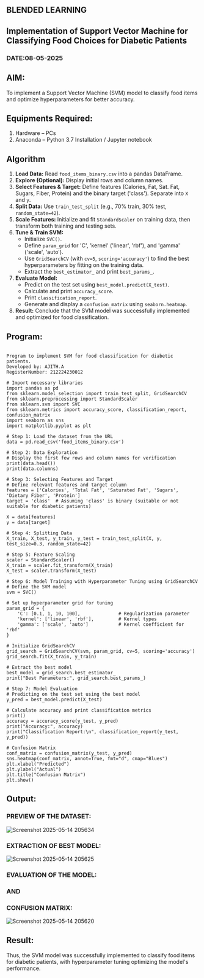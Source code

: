 ## BLENDED LEARNING
## Implementation of Support Vector Machine for Classifying Food Choices for Diabetic Patients
### DATE:08-05-2025
## AIM:
To implement a Support Vector Machine (SVM) model to classify food items and optimize hyperparameters for better accuracy.

## Equipments Required:
1. Hardware – PCs
2. Anaconda – Python 3.7 Installation / Jupyter notebook


## Algorithm

1.  **Load Data:** Read `food_items_binary.csv` into a pandas DataFrame.
2.  **Explore (Optional):** Display initial rows and column names.
3.  **Select Features & Target:** Define features (Calories, Fat, Sat. Fat, Sugars, Fiber, Protein) and the binary target ('class'). Separate into `X` and `y`.
4.  **Split Data:** Use `train_test_split` (e.g., 70% train, 30% test, `random_state=42`).
5.  **Scale Features:** Initialize and fit `StandardScaler` on training data, then transform both training and testing sets.
6.  **Tune & Train SVM:**
    * Initialize `SVC()`.
    * Define `param_grid` for 'C', 'kernel' ('linear', 'rbf'), and 'gamma' ('scale', 'auto').
    * Use `GridSearchCV` (with `cv=5`, `scoring='accuracy'`) to find the best hyperparameters by fitting on the training data.
    * Extract the `best_estimator_` and print `best_params_`.
7.  **Evaluate Model:**
    * Predict on the test set using `best_model.predict(X_test)`.
    * Calculate and print `accuracy_score`.
    * Print `classification_report`.
    * Generate and display a `confusion_matrix` using `seaborn.heatmap`.
8.  **Result:** Conclude that the SVM model was successfully implemented and optimized for food classification.

## Program:
```

Program to implement SVM for food classification for diabetic patients.
Developed by: AJITH.A
RegisterNumber: 212224230012

# Import necessary libraries
import pandas as pd
from sklearn.model_selection import train_test_split, GridSearchCV
from sklearn.preprocessing import StandardScaler
from sklearn.svm import SVC
from sklearn.metrics import accuracy_score, classification_report, confusion_matrix
import seaborn as sns
import matplotlib.pyplot as plt

# Step 1: Load the dataset from the URL
data = pd.read_csv('food_items_binary.csv')

# Step 2: Data Exploration
# Display the first few rows and column names for verification
print(data.head())
print(data.columns)

# Step 3: Selecting Features and Target
# Define relevant features and target column
features = ['Calories', 'Total Fat', 'Saturated Fat', 'Sugars', 'Dietary Fiber', 'Protein']
target = 'class'  # Assuming 'class' is binary (suitable or not suitable for diabetic patients)

X = data[features]
y = data[target]

# Step 4: Splitting Data
X_train, X_test, y_train, y_test = train_test_split(X, y, test_size=0.3, random_state=42)

# Step 5: Feature Scaling
scaler = StandardScaler()
X_train = scaler.fit_transform(X_train)
X_test = scaler.transform(X_test)

# Step 6: Model Training with Hyperparameter Tuning using GridSearchCV
# Define the SVM model
svm = SVC()

# Set up hyperparameter grid for tuning
param_grid = {
    'C': [0.1, 1, 10, 100],              # Regularization parameter
    'kernel': ['linear', 'rbf'],         # Kernel types
    'gamma': ['scale', 'auto']           # Kernel coefficient for 'rbf'
}

# Initialize GridSearchCV
grid_search = GridSearchCV(svm, param_grid, cv=5, scoring='accuracy')
grid_search.fit(X_train, y_train)

# Extract the best model
best_model = grid_search.best_estimator_
print("Best Parameters:", grid_search.best_params_)

# Step 7: Model Evaluation
# Predicting on the test set using the best model
y_pred = best_model.predict(X_test)

# Calculate accuracy and print classification metrics
print()
accuracy = accuracy_score(y_test, y_pred)
print("Accuracy:", accuracy)
print("Classification Report:\n", classification_report(y_test, y_pred))

# Confusion Matrix
conf_matrix = confusion_matrix(y_test, y_pred)
sns.heatmap(conf_matrix, annot=True, fmt="d", cmap="Blues")
plt.xlabel("Predicted")
plt.ylabel("Actual")
plt.title("Confusion Matrix")
plt.show()

```

## Output:
### PREVIEW OF THE DATASET:
![Screenshot 2025-05-14 205634](https://github.com/user-attachments/assets/cf7cceed-4200-4247-90be-1db3ae072d90)

### EXTRACTION OF BEST MODEL:

![Screenshot 2025-05-14 205625](https://github.com/user-attachments/assets/b5a83984-6455-466f-afee-499a609490ad)

### EVALUATION OF THE MODEL:
### AND
### CONFUSION MATRIX:
![Screenshot 2025-05-14 205620](https://github.com/user-attachments/assets/f398fce0-c8b5-4472-a752-2847b30b293b)


## Result:
Thus, the SVM model was successfully implemented to classify food items for diabetic patients, with hyperparameter tuning optimizing the model's performance.

